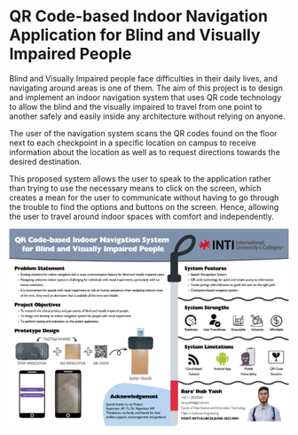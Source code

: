 
# QR Code-based Indoor Navigation Application for Blind and Visually Impaired People

Blind and Visually Impaired people face difficulties in their daily lives, and navigating around areas is one of them. The aim of this project is to design and implement an indoor navigation system that uses QR code technology to allow the blind and the visually impaired to travel from one point to another safely and easily inside any architecture without relying on anyone. 

The user of the navigation system scans the QR codes found on the floor next to each checkpoint in a specific location on campus to receive information about the location as well as to request directions towards the desired destination. 

This proposed system allows the user to speak to the application rather than trying to use the necessary means to click on the screen, which creates a mean for the user to communicate without having to go through the trouble to find the options and buttons on the screen. Hence, allowing the user to travel around indoor spaces with comfort and independently.

 ![An image of my project poster.](/assets/images/poster.png "Poster Presentation")
